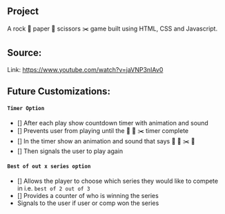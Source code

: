 ## Project
A rock 🚀 paper 📰 scissors ✂️  game built using HTML, CSS and Javascript.

## Source:
Link: https://www.youtube.com/watch?v=jaVNP3nIAv0

## Future Customizations:

#### `Timer Option`
- [] After each play show countdown timer with animation and sound
- [] Prevents user from playing until the 🚀 📰 ✂️ timer complete
- [] In the timer show an animation and sound that says 🚀 📰 ✂️ 🚦
- [] Then signals the user to play again

#### `Best of out x series option`
- [] Allows the player to choose which series they would like to compete in i.e. `best of 2 out of 3`
- [] Provides a counter of who is winning the series
- Signals to the user if user or comp won the series
